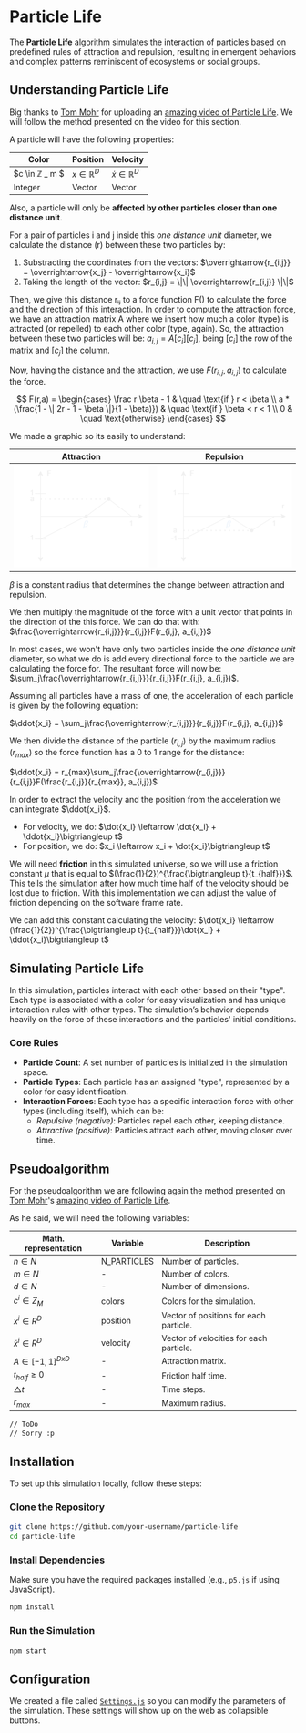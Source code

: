 # Particle Life

The **Particle Life** algorithm simulates the interaction of particles based on predefined rules of attraction and repulsion, resulting in emergent behaviors and complex patterns reminiscent of ecosystems or social groups.

## Understanding Particle Life

Big thanks to [Tom Mohr](https://www.youtube.com/@tom-mohr) for uploading an [amazing video of Particle Life](https://www.youtube.com/watch?v=scvuli-zcRc). We will follow the method presented on the video for this section.

A particle will have the following properties:

| **Color** | **Position** | **Velocity** |
|-----------|--------------|--------------|
| $c \in ℤ _ m $ | $x \in ℝ ^ D$ | $\dot{x} \in ℝ ^ D$ |
| Integer | Vector | Vector |

Also, a particle will only be **affected by other particles closer than one distance unit**. 

For a pair of particles i and j inside this _one distance unit_ diameter, we calculate the distance (r) between these two particles by:

1. Substracting the coordinates from the vectors: $\overrightarrow{r_{i,j}} = \overrightarrow{x_j} - \overrightarrow{x_i}$
2. Taking the length of the vector: $r_{i,j} = \|\| \overrightarrow{r_{i,j}} \|\|$

Then, we give this distance rᵢⱼ to a force function F() to calculate the force and the direction of this interaction. In order to compute the attraction force, we have an attraction matrix A where we insert how much a color (type) is attracted (or repelled) to each other color (type, again). So, the attraction between these two particles will be: $a_{i,j} = A[c_i][c_j]$, being $[c_i]$ the row of the matrix and $[c_j]$ the column.

Now, having the distance and the attraction, we use $F(r_{i,j}, a_{i,j})$ to calculate the force.

$$
F(r,a) = 
\begin{cases}
    \frac r \beta - 1 & \quad \text{if } r < \beta \\
    a * (\frac{1 - \| 2r - 1 - \beta \|}{1 - \beta)}) & \quad \text{if } \beta < r < 1 \\
    0 & \quad \text{otherwise}
\end{cases}
$$

We made a graphic so its easily to understand:

| Attraction | Repulsion |
|------------|-----------|
![Force function graphic for attraction.](https://github.com/jlm109-ua/particle-life/blob/master/info/attraction.png) | ![Force function graphic for repulsion.](https://github.com/jlm109-ua/particle-life/blob/master/info/repulsion.png)

$\beta$ is a constant radius that determines the change between attraction and repulsion.

We then multiply the magnitude of the force with a unit vector that points in the direction of the this force. We can do that with: $\frac{\overrightarrow{r_{i,j}}}{r_{i,j}}F(r_{i,j}, a_{i,j})$

In most cases, we won't have only two particles inside the _one distance unit_ diameter, so what we do is add every directional force to the particle we are calculating the force for. The resultant force will now be: $\sum_j\frac{\overrightarrow{r_{i,j}}}{r_{i,j}}F(r_{i,j}, a_{i,j})$.

Assuming all particles have a mass of one, the acceleration of each particle is given by the following equation:

$\ddot{x_i} = \sum_j\frac{\overrightarrow{r_{i,j}}}{r_{i,j}}F(r_{i,j}, a_{i,j})$

We then divide the distance of the particle ($r_{i,j}$) by the maximum radius ($r_{max}$) so the force function has a 0 to 1 range for the distance:

$\ddot{x_i} = r_{max}\sum_j\frac{\overrightarrow{r_{i,j}}}{r_{i,j}}F(\frac{r_{i,j}}{r_{max}}, a_{i,j})$

In order to extract the velocity and the position from the acceleration we can integrate $\ddot{x_i}$.

- For velocity, we do: $\dot{x_i} \leftarrow \dot{x_i} + \ddot{x_i}\bigtriangleup t$
- For position, we do: $x_i \leftarrow x_i + \dot{x_i}\bigtriangleup t$

We will need **friction** in this simulated universe, so we will use a friction constant $\mu$ that is equal to $(\frac{1}{2})^{\frac{\bigtriangleup t}{t_{half}}}$. This tells the simulation after how much time half of the velocity should be lost due to friction. With this implementation we can adjust the value of friction depending on the software frame rate.

We can add this constant calculating the velocity: $\dot{x_i} \leftarrow (\frac{1}{2})^{\frac{\bigtriangleup t}{t_{half}}}\dot{x_i} + \ddot{x_i}\bigtriangleup t$

## Simulating Particle Life

In this simulation, particles interact with each other based on their "type". Each type is associated with a color for easy visualization and has unique interaction rules with other types. The simulation’s behavior depends heavily on the force of these interactions and the particles' initial conditions.

### Core Rules

- **Particle Count**: A set number of particles is initialized in the simulation space.
- **Particle Types**: Each particle has an assigned "type", represented by a color for easy identification.
- **Interaction Forces**: Each type has a specific interaction force with other types (including itself), which can be:
  - _Repulsive (negative)_: Particles repel each other, keeping distance.
  - _Attractive (positive)_: Particles attract each other, moving closer over time.

## Pseudoalgorithm

For the pseudoalgorithm we are following again the method presented on [Tom Mohr](https://www.youtube.com/@tom-mohr)'s [amazing video of Particle Life](https://www.youtube.com/watch?v=scvuli-zcRc).

As he said, we will need the following variables:

| Math. representation | Variable | Description |
|----------------------|----------|-------------|
| $n \in N$ | N_PARTICLES | Number of particles. |
| $m \in N$ | - | Number of colors. |
| $d \in N$ | - | Number of dimensions. |
| $c^i \in Z_M$ | colors | Colors for the simulation. |
| $x^i \in R^D$ | position | Vector of positions for each particle. |
| $\dot{x}^i \in R^D$ | velocity | Vector of velocities for each particle. |
| $A \in [-1,1]^{DxD}$ | - | Attraction matrix. |
| $t_{half} \geq 0$ | - | Friction half time. |
| $\bigtriangleup t$ | - | Time steps. |
| $r_{max}$ | - | Maximum radius. |

```
// ToDo
// Sorry :p
```

## Installation

To set up this simulation locally, follow these steps:

### Clone the Repository

```bash
git clone https://github.com/your-username/particle-life
cd particle-life
```

### Install Dependencies

Make sure you have the required packages installed (e.g., `p5.js` if using JavaScript).

```bash
npm install
```

### Run the Simulation

```bash
npm start
```

## Configuration

We created a file called [`Settings.js`](https://github.com/jlm109-ua/particle-life/blob/master/js/Settings.js) so you can modify the parameters of the simulation. These settings will show up on the web as collapsible buttons.
